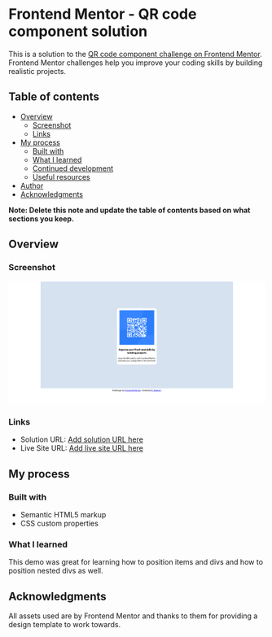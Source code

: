 # Frontend Mentor - QR code component solution

This is a solution to the [QR code component challenge on Frontend Mentor](https://www.frontendmentor.io/challenges/qr-code-component-iux_sIO_H). Frontend Mentor challenges help you improve your coding skills by building realistic projects. 

## Table of contents

- [Overview](#overview)
  - [Screenshot](#screenshot)
  - [Links](#links)
- [My process](#my-process)
  - [Built with](#built-with)
  - [What I learned](#what-i-learned)
  - [Continued development](#continued-development)
  - [Useful resources](#useful-resources)
- [Author](#author)
- [Acknowledgments](#acknowledgments)

**Note: Delete this note and update the table of contents based on what sections you keep.**

## Overview

### Screenshot

![](./screenshot.png)

### Links

- Solution URL: [Add solution URL here](https://github.com/Ri-Raghav/qr-challenge)
- Live Site URL: [Add live site URL here](https://ri-raghav.github.io/qr-challenge/)

## My process

### Built with

- Semantic HTML5 markup
- CSS custom properties

### What I learned

This demo was great for learning how to position items and divs and how to position nested divs as well. 


## Acknowledgments
All assets used are by Frontend Mentor and thanks to them for providing a design template to work towards.
